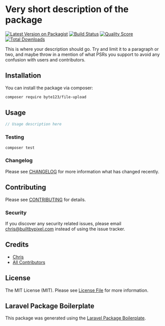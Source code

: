 # Very short description of the package

[![Latest Version on Packagist](https://img.shields.io/packagist/v/byte123/file-upload.svg?style=flat-square)](https://packagist.org/packages/byte123/file-upload)
[![Build Status](https://img.shields.io/travis/byte123/file-upload/master.svg?style=flat-square)](https://travis-ci.org/byte123/file-upload)
[![Quality Score](https://img.shields.io/scrutinizer/g/byte123/file-upload.svg?style=flat-square)](https://scrutinizer-ci.com/g/byte123/file-upload)
[![Total Downloads](https://img.shields.io/packagist/dt/byte123/file-upload.svg?style=flat-square)](https://packagist.org/packages/byte123/file-upload)

This is where your description should go. Try and limit it to a paragraph or two, and maybe throw in a mention of what PSRs you support to avoid any confusion with users and contributors.

## Installation

You can install the package via composer:

```bash
composer require byte123/file-upload
```

## Usage

``` php
// Usage description here
```

### Testing

``` bash
composer test
```

### Changelog

Please see [CHANGELOG](CHANGELOG.md) for more information what has changed recently.

## Contributing

Please see [CONTRIBUTING](CONTRIBUTING.md) for details.

### Security

If you discover any security related issues, please email chris@builtbypixel.com instead of using the issue tracker.

## Credits

- [Chris](https://github.com/byte123)
- [All Contributors](../../contributors)

## License

The MIT License (MIT). Please see [License File](LICENSE.md) for more information.

## Laravel Package Boilerplate

This package was generated using the [Laravel Package Boilerplate](https://laravelpackageboilerplate.com).